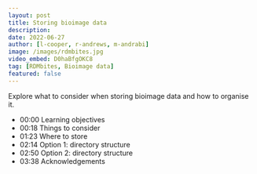 ```yaml
---
layout: post
title: Storing bioimage data
description: 
date: 2022-06-27
author: [l-cooper, r-andrews, m-andrabi]
image: /images/rdmbites.jpg
video_embed: D0haBfgOKC8
tag: [RDMbites, Bioimage data]
featured: false
---
```


Explore what to consider when storing bioimage data and how to organise it. 

- 00:00 Learning objectives
- 00:18 Things to consider
- 01:23 Where to store
- 02:14 Option 1: directory structure
- 02:50 Option 2: directory structure
- 03:38 Acknowledgements